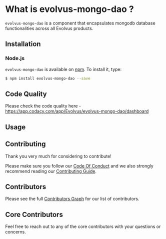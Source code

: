 # What is evolvus-mongo-dao ?

`evolvus-mongo-dao` is a component that encapsulates mongodb database functionalities across all Evolvus products.

## Installation

### Node.js
`evolvus-mongo-dao` is available on [npm](http://npmjs.org). To install it, type:

```bash
$ npm install evolvus-mongo-dao --save
```

## Code Quality
Please check the code quality here - https://app.codacy.com/app/Evolvus/evolvus-mongo-dao/dashboard
## Usage


## Contributing
Thank you very much for considering to contribute!

Please make sure you follow our [Code Of Conduct](CODE_OF_CONDUCT.md) and we also strongly recommend reading our [Contributing Guide](CONTRIBUTING.md).


## Contributors

Please see the full [Contributors Graph](https://github.com/evolvus/evolvus-mongo-dao/graphs/contributors) for our list of contributors.

## Core Contributors

Feel free to reach out to any of the core contributors with your questions or
concerns.
